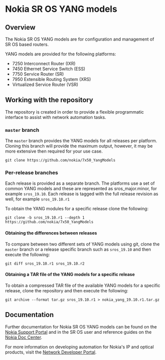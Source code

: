 # Nokia SR OS YANG models
 
## Overview
 
The Nokia SR OS YANG models are for configuration and management of SR OS based routers.
 
YANG models are provided for the following platforms:

- 7250 Interconnect Router (IXR) 
- 7450 Ethernet Service Switch (ESS)
- 7750 Service Router (SR)
- 7950 Extensible Routing System (XRS)
- Virtualized Service Router (VSR)
 
## Working with the repository
 
The repository is created in order to provide a flexible programmatic interface to assist with network automation tasks.
 
### `master` branch
 
The `master` branch provides the YANG models for all releases per platform.  Cloning this branch will provide the maximum output, however, it may be more extensive then required for your use case.
 
```
git clone https://github.com/nokia/7x50_YangModels
```
 
### Per-release branches
 
Each release is provided as a separate branch.  The platforms use a set of common YANG models and these are represented as sros_major.minor, for example `sros_19.10`.  Each release is tagged with the full release revision as well, for example `sros_19.10.r1`
 
To obtain the YANG modules for a specific release clone the following:
 
```
git clone -b sros_19.10.r1 --depth 1 https://github.com/nokia/7x50_YangModels
```
 
#### Obtaining the differences between releases
 
To compare between two different sets of YANG models using git, clone the `master` branch or a release specific branch such as `sros_19.10` and then execute the following:
 
```
git diff sros_19.10.r1 sros_19.10.r2
```
 
#### Obtaining a TAR file of the YANG models for a specific release
 
To obtain a compressed TAR file of the available YANG models for a specific release, clone the repository and then execute the following:
 
```
git archive --format tar.gz sros_19.10.r1 > nokia_yang_19.10.r1.tar.gz
```
 
## Documentation
 
Further documentation for Nokia SR OS YANG models can be found on the [Nokia Support Portal](https://customer.nokia.com/support/s/) and in the SR OS user and reference guides on the [Nokia Doc Center](https://documentation.nokia.com/).

For more information on developing automation for Nokia's IP and optical products, visit the [Network Developer Portal](https://network.developer.nokia.com/).
